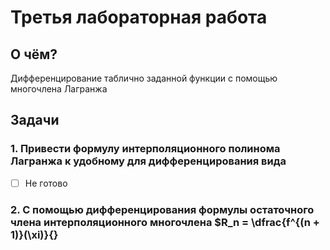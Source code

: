#  Третья лабораторная работа
## О чём?
Дифференцирование таблично заданной функции с помощью многочлена Лагранжа
## Задачи
### 1. Привести формулу интерполяционного полинома Лагранжа к удобному для дифференцирования вида
- [ ] Не готово
### 2. С помощью дифференцирования формулы остаточного члена интерполяционного многочлена $R_n = \dfrac{f^{(n + 1)}(\xi)}{}